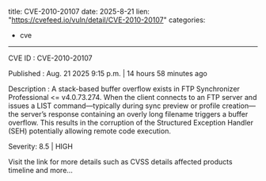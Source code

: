  
title: CVE-2010-20107
date: 2025-8-21
lien: "https://cvefeed.io/vuln/detail/CVE-2010-20107"
categories:
  - cve
---

CVE ID : CVE-2010-20107

Published :  Aug. 21
2025
9:15 p.m. | 14 hours
58 minutes ago

Description : A stack-based buffer overflow exists in FTP Synchronizer Professional <= v4.0.73.274. When the client connects to an FTP server and issues a LIST command—typically during sync preview or profile creation—the server’s response containing an overly long filename triggers a buffer overflow. This results in the corruption of the Structured Exception Handler (SEH)
potentially allowing remote code execution.

Severity: 8.5 | HIGH

Visit the link for more details
such as CVSS details
affected products
timeline
and more...
